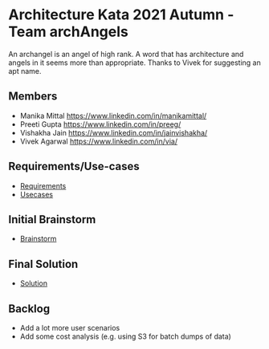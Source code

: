 # Architecture Kata 2021 Autumn - Team archAngels

An archangel is an angel of high rank. A word that has architecture and angels in it seems more than appropriate. Thanks to Vivek for suggesting an apt name.

## Members
 * Manika Mittal https://www.linkedin.com/in/manikamittal/
 * Preeti Gupta https://www.linkedin.com/in/preeg/
 * Vishakha Jain https://www.linkedin.com/in/jainvishakha/
 * Vivek Agarwal https://www.linkedin.com/in/via/

## Requirements/Use-cases
  * [Requirements](requirements/requirements.md)
  * [Usecases](requirements/Usecases.md)
  
## Initial Brainstorm
  * [Brainstorm](architecture/initial%20work)

## Final Solution
  * [Solution](architecture)

## Backlog 
  * Add a lot more user scenarios 
  * Add some cost analysis (e.g. using S3 for batch dumps of data)
